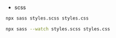 - scss
```sh
npx sass styles.scss styles.css
```
```sh
npx sass --watch styles.scss styles.css 
```
